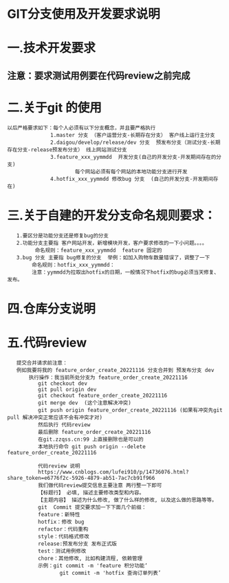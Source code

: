 
# GIT分支使用及开发要求说明
# 一.技术开发要求
   ## 注意：要求测试用例要在代码review之前完成
# 二.关于git 的使用
    以后严格要求如下：每个人必须有以下分支概念，并且要严格执行
                  1.master 分支 （客户运营分支-长期存在分支） 客户线上运行主分支
                  2.daigou/develop/release/dev 分支  预发布分支（测试分支-长期存在分支-release预发布分支） 线上网站测试分支
                  3.feature_xxx_yymmdd  开发分支(自己的开发分支-开发期间存在的分支)
                          每个网站必须有每个网站的本地功能分支进行开发
                  4.hotfix_xxx_yymmdd 修改bug 分支  (自己的开发分支-开发期间存在)
# 三.关于自建的开发分支命名规则要求：
       1.要区分是功能分支还是修复bug的分支
       2.功能分支主要指 客户网站开发，新增模块开发，客户要求修改的一下小问题。。。。
             命名规则：feature_xxx_yymmdd  feature 固定的
       3.bug 分支 主要指 bug修复的分支  举例：如加入购物车数量错误了，调整了一下
            命名规则：hotfix_xxx_yymmdd：
            注意：yymmdd为拉取出hotfix的日期，一般情况下hotfix的bug必须当天修复、发布。
# 四.仓库分支说明

# 五.代码review
       提交合并请求前注意：
       例如我要将我的 feature_order_create_20221116 分支合并到 预发布分支 dev
           执行操作：我当前所处分支为 feature_order_create_20221116
              git checkout dev
              git pull origin dev
              git checkout feature_order_create_20221116
              git merge dev  (这个注意解决冲突)
              git push origin feature_order_create_20221116 (如果有冲突先git pull 解决冲突正常应该不会有冲突才对)
              然后执行 代码review
              最后删除 feature_order_create_20221116
              在git.zzqss.cn:99 上直接删除也是可以的
              本地执行命令 git push origin --delete feature_order_create_20221116

              代码review 说明
              https://www.cnblogs.com/lufei910/p/14736076.html?share_token=e6776f2c-5926-4879-ab51-7ac7cb91f966
              我们做代码review提交信息主要注意 两行整一下即可
              【标题行】 必填, 描述主要修改类型和内容。
              【主题内容】 描述为什么修改, 做了什么样的修改, 以及这么做的思路等等。
              git  Commit 提交要求加一下下面几个前缀：
              feature：新特性
              hotfix：修改 bug
              refactor：代码重构
              style：代码格式修改
              release:预发布分支 发布正式版
              test：测试用例修改
              chore：其他修改, 比如构建流程, 依赖管理
              示例：git commit -m 'feature 积分功能‘
                     git commit -m 'hotfix 查询订单列表’
